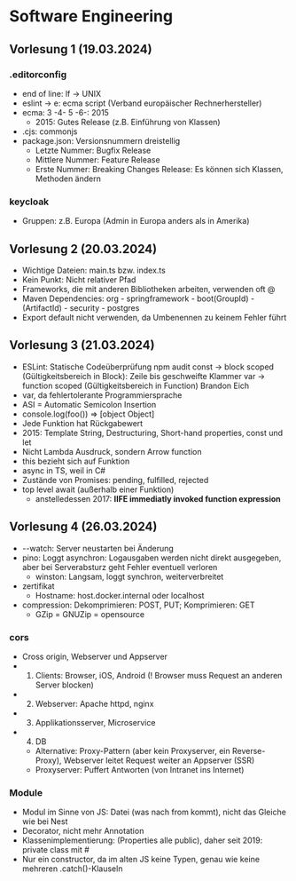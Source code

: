 # Software Engineering

## Vorlesung 1 (19.03.2024)

### .editorconfig

- end of line: lf -> UNIX
- eslint -> e: ecma script (Verband europäischer Rechnerhersteller)
- ecma: 3 -4- 5 -6-: 2015
  - 2015: Gutes Release (z.B. Einführung von Klassen)
- .cjs: commonjs
- package.json: Versionsnummern dreistellig
  - Letzte Nummer: Bugfix Release
  - Mittlere Nummer: Feature Release
  - Erste Nummer: Breaking Changes Release: Es können sich Klassen, Methoden ändern

### keycloak

- Gruppen: z.B. Europa (Admin in Europa anders als in Amerika)

## Vorlesung 2 (20.03.2024)

- Wichtige Dateien: main.ts bzw. index.ts
- Kein Punkt: Nicht relativer Pfad
- Frameworks, die mit anderen Bibliotheken arbeiten, verwenden oft @<package>
- Maven Dependencies: org - springframework - boot(GroupId) - <package>(ArtifactId)
                                            - security
                          - postgres
- Export default nicht verwenden, da Umbenennen zu keinem Fehler führt

## Vorlesung 3 (21.03.2024)

- ESLint: Statische Codeüberprüfung
npm audit
const -> block scoped (Gültigkeitsbereich in Block): Zeile bis geschweifte Klammer
var -> function scoped (Gültigkeitsbereich in Function)
Brandon Eich
- var, da fehlertolerante Programmiersprache
- ASI = Automatic Semicolon Insertion
- console.log(foo()) => [object Object]
- Jede Funktion hat Rückgabewert
- 2015: Template String, Destructuring, Short-hand properties, const und let
- Nicht Lambda Ausdruck, sondern Arrow function
- this bezieht sich auf Funktion
- async in TS, weil in C#
- Zustände von Promises: pending, fulfilled, rejected
- top level await (außerhalb einer Funktion)
  - anstelledessen 2017: **IIFE immediatly invoked function expression**

## Vorlesung 4 (26.03.2024)

- --watch: Server neustarten bei Änderung
- pino: Loggt asynchron: Logausgaben werden nicht direkt ausgegeben,
  aber bei Serverabsturz geht Fehler eventuell verloren
  - winston: Langsam, loggt synchron, weiterverbreitet
- zertifikat
  - Hostname: host.docker.internal oder localhost
- compression: Dekomprimieren: POST, PUT; Komprimieren: GET
  - GZip = GNUZip = opensource

### cors

- Cross origin, Webserver und Appserver
- 1. Clients: Browser, iOS, Android (! Browser muss Request an anderen Server blocken)
- 2. Webserver: Apache httpd, nginx
- 3. Applikationsserver, Microservice
- 4. DB
  - Alternative: Proxy-Pattern (aber kein Proxyserver, ein Reverse-Proxy),
    Webserver leitet Request weiter an Appserver (SSR)
  - Proxyserver: Puffert Antworten (von Intranet ins Internet)

### Module

- Modul im Sinne von JS: Datei (was nach from kommt), nicht das Gleiche wie bei Nest
- Decorator, nicht mehr Annotation
- Klassenimplementierung: (Properties alle public), daher seit 2019:
  private class mit #
- Nur ein constructor, da im alten JS keine Typen, genau wie keine mehreren
  .catch()-Klauseln
